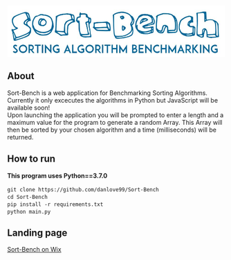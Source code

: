 ![image](https://github.com/danlove99/Sort-Bench/blob/master/static/LOGO.JPG )

## About

  Sort-Bench is a web application for Benchmarking Sorting Algorithms. Currently it only excecutes the algorithms in Python but JavaScript will be available soon! <br/> Upon launching the application you will be prompted to enter a length and a maximum value for the program to generate a random Array. This Array will then be sorted by your chosen algorithm and a time (milliseconds) will be returned. 
  
## How to run

  **This program uses Python==3.7.0**
  
  `git clone https://github.com/danlove99/Sort-Bench`<br/>
  `cd Sort-Bench`<br/>
  `pip install -r requirements.txt`<br/>
  `python main.py`<br/>

## Landing page
[Sort-Bench on Wix](https://danlovecomputing.wixsite.com/sort-bench)
